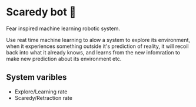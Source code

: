 # Scaredy bot 🤖
Fear inspired machine learning robotic system.

Use reat time machine learning to alow a system to explore its environment, when it experiences something outside it's prediction of reality, it will recoil back into what it already knows, and learns from the new infomration to make new prediction about its environment etc.

## System varibles
- Explore/Learning rate
- Scaredy/Retraction rate
